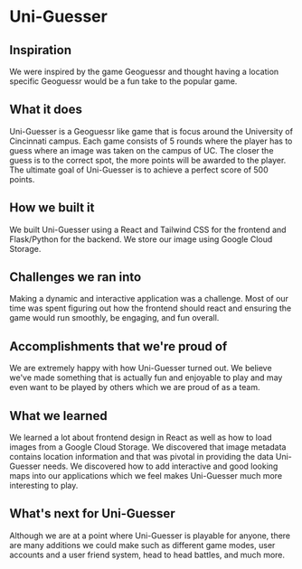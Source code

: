 # Uni-Guesser

## Inspiration
We were inspired by the game Geoguessr and thought having a location specific Geoguessr would be a fun take to the popular game.

## What it does
Uni-Guesser is a Geoguessr like game that is focus around the University of Cincinnati campus. Each game consists of 5 rounds where the player has to guess where an image was taken on the campus of UC. The closer the guess is to the correct spot, the more points will be awarded to the player. The ultimate goal of Uni-Guesser is to achieve a perfect score of 500 points.

## How we built it
We built Uni-Guesser using a React and Tailwind CSS for the frontend and Flask/Python for the backend. We store our image using Google Cloud Storage.

## Challenges we ran into
Making a dynamic and interactive application was a challenge. Most of our time was spent figuring out how the frontend should react and ensuring the game would run smoothly, be engaging, and fun overall.

## Accomplishments that we're proud of
We are extremely happy with how Uni-Guesser turned out. We believe we've made something that is actually fun and enjoyable to play and may even want to be played by others which we are proud of as a team. 

## What we learned
We learned a lot about frontend design in React as well as how to load images from a Google Cloud Storage. We discovered that image metadata contains location information and that was pivotal in providing the data Uni-Guesser needs. We discovered how to add interactive and good looking maps into our applications which we feel makes Uni-Guesser much more interesting to play.

## What's next for Uni-Guesser
Although we are at a point where Uni-Guesser is playable for anyone, there are many additions we could make such as different game modes, user accounts and a user friend system, head to head battles, and much more.
